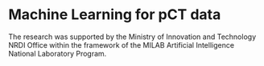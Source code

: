 # Machine Learning for pCT data

The research was supported by the Ministry of Innovation and Technology NRDI Office within the framework of the MILAB Artificial Intelligence National Laboratory Program.
